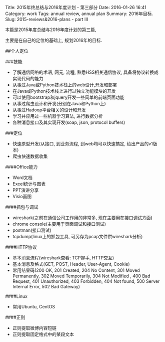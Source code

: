 Title: 2015年终总结与2016年度计划 - 第三部分
Date: 2016-01-26 16:41
Category: work
Tags: annual review, annual plan
Summary: 2016年目标.
Slug: 2015-reviews&2016-plans - part III

本篇是2015年度总结与2016年度计划的第三篇, 

主要是在自己的定位的基础上, 规划2016年的目标.

##个人定位

###技能

* 了解通信网络的术语, 网元, 流程, 熟悉HSS相关通信协议, 具备将协议转换成实现代码的能力
* 从事过Java或Python技术栈上的web设计,开发和部署
* 在Java或Python技术栈上进行过独立功能模块的开发
* 可以使用bootstrap和jquery开发一些简单的前端页面功能
* 从事过爬虫设计和开发(分别在Java和Python上)
* 从事过Hadoop平台相关的设计和开发
* 学习并应用过一些机器学习算法, 进行数据分析
* 各种消息接口及其实现开发(soap, json, protocol buffers)

###定位

* 快速原型开发(从接口, 到业务流程, 到web均可以快速搞定, 给出产品的v1版本)
* 爬虫快速数据收集

####Office能力
* Word文档
* Excel统计与图表
* PPT演讲分享
* Visio画图

####抓包与调试
* wireshark(之前在通信公司工作用的非常多, 现在主要用在接口调试方面)
* chrome console(主要用于页面调试和接口测试)
* postman(接口测试)
* tcpdump(linux上的抓包工具, 可另存为pcap文件供wireshark分析)

####HTTP协议
* 基本消息流程(wireshark查看: TCP握手, HTTP交互)
* 基本消息及格式(GET, POST, Header, User-Agent, Cookie)
* 常用结果码(200 OK, 201 Created, 204 No Content, 301 Moved Permanently, 302 Moved Temporarily, 304 Not Modified , 400 Bad Request, 401 Unauthorized, 403 Forbidden, 404 Not found, 500 Server Internal Error, 502 Bad Gateway)

####Linux
* 常用Ubuntu, CentOS

####正则
* 正则提取微博内容短链
* 正则提取固定格式中的某段文本
